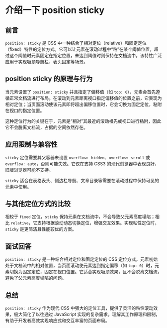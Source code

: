 # **介绍一下 position sticky**

## 前言

`position: sticky` 是 CSS 中一种结合了相对定位（relative）和固定定位（fixed）特性的定位方式。它可以让元素在滚动过程中“粘”在某个阈值位置，超过这个阈值时元素固定在指定位置，未达到阈值时则保持在文档流中。该特性广泛应用于实现吸顶导航栏、表头固定等场景。

## position sticky 的原理与行为

当元素设置了 `position: sticky` 并且指定了偏移值（如 `top: 0`），元素会首先遵循正常文档流进行布局。在滚动到元素距离视口指定偏移值的位置之前，它表现为相对定位；当页面滚动使该元素即将超出偏移位置时，它会切换为固定定位，粘附在视口的指定位置。

这种定位行为的关键在于，元素是“相对”其最近的滚动祖先或视口进行粘附，因此它不会脱离文档流，占据的空间依然存在。

## 应用限制与兼容性

`sticky` 定位需要其父容器未设置 `overflow: hidden`、`overflow: scroll` 或 `overflow: auto`，否则可能失效。它仅在支持 CSS3 的现代浏览器中表现良好，旧版浏览器可能不支持。

`sticky` 适合在表格表头、侧边栏导航、文章目录等需要在滚动过程中保持可见的元素中使用。

## 与其他定位方式的比较

相较于 `fixed` 定位，`sticky` 保持元素在文档流中，不会导致父元素高度塌陷；相比 `relative`，它支持根据滚动动态切换定位，增强交互效果。实现粘性定位时，`sticky` 是更简洁且性能较优的方案。

## 面试回答

`position: sticky` 是一种结合相对定位和固定定位的 CSS 定位方式。元素初始处于文档流中的相对位置，当页面滚动使元素达到指定偏移（如 `top: 0`）时，元素切换为固定定位，固定在视口位置。它适合实现吸顶效果，且不会脱离文档流，避免了父元素高度塌陷的问题。

## 总结

`position: sticky` 作为现代 CSS 中强大的定位工具，提供了灵活的粘性滚动效果，极大简化了以往通过 JavaScript 实现的复杂需求。理解其工作原理和限制，有助于开发者高效实现响应式和交互丰富的页面布局。